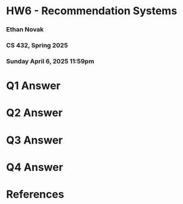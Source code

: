 # HW6 - Recommendation Systems
### Ethan Novak
### CS 432, Spring 2025
### Sunday April 6, 2025 11:59pm

# Q1 Answer

# Q2 Answer

# Q3 Answer

# Q4 Answer

# References
